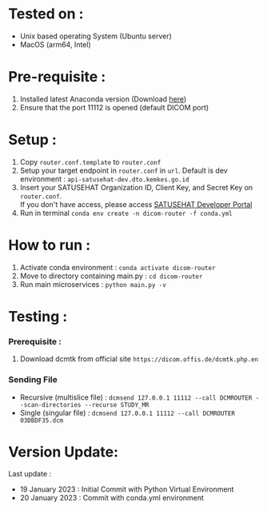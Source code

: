 # Tested on : 
- Unix based operating System (Ubuntu server)
- MacOS (arm64, Intel)

# Pre-requisite : 
1. Installed latest Anaconda version (Download [here](https://anaconda.com/products/distribution))
2. Ensure that the port 11112 is opened (default DICOM port)

# Setup :
1. Copy ```router.conf.template``` to ```router.conf```
2. Setup your target endpoint in ```router.conf``` in ```url```. Default is dev environment : ```api-satusehat-dev.dto.kemkes.go.id```
3. Insert your SATUSEHAT Organization ID, Client Key, and Secret Key on ```router.conf```. <br> If you don't have access, please access [SATUSEHAT Developer Portal](https://satusehat.kemkes.go.id/sign-up)
4. Run in terminal ```conda env create -n dicom-router -f conda.yml```

# How to run :
1. Activate conda environment : ```conda activate dicom-router```
2. Move to directory containing main.py : ```cd dicom-router```
3. Run main microservices : ```python main.py -v```

# Testing :
### Prerequisite : 
1. Download dcmtk from official site ```https://dicom.offis.de/dcmtk.php.en```

### Sending File
- Recursive (multislice file) : ```dcmsend 127.0.0.1 11112 --call DCMROUTER --scan-directories --recurse STUDY_MR```
- Single (singular file) : ```dcmsend 127.0.0.1 11112 --call DCMROUTER 03DBDF35.dcm```

# Version Update:
Last update : 
- 19 January 2023 : Initial Commit with Python Virtual Environment
- 20 January 2023 : Commit with conda.yml environment 
